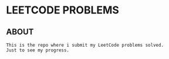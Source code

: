 # LEETCODE PROBLEMS

## ABOUT

    This is the repo where i submit my LeetCode problems solved.
    Just to see my progress.
